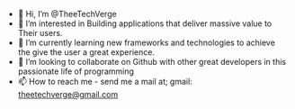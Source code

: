 - 👋 Hi, I’m @TheeTechVerge
- 👀 I’m interested in Building applications that deliver massive value to Their users.
- 🌱 I’m currently learning new frameworks and technologies to achieve the give the user a great experience.
- 💞️ I’m looking to collaborate on Github with other great developers in this passionate life of programming
- 📫 How to reach me - send me a mail at;
gmail: theetechverge@gmail.com
